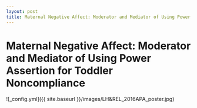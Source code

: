 ```yaml
---
layout: post
title: Maternal Negative Affect: Moderator and Mediator of Using Power Assertion for Toddler Noncompliance
---
```

# Maternal Negative Affect: Moderator and Mediator of Using Power Assertion for Toddler Noncompliance

![_config.yml]({{ site.baseurl }}/images/LH&REL_2016APA_poster.jpg)

